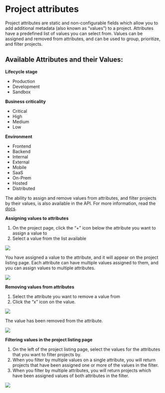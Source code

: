 # Project attributes

Project attributes are static and non-configurable fields which allow you to add additional metadata \(also known as “values”\) to a project. Attributes have a predefined list of values you can select from. Values can be assigned and removed from attributes, and can be used to group, prioritize, and filter projects.

## **Available Attributes and their Values:**

**Lifecycle stage**

* Production
* Development
* Sandbox

**Business criticality**

* Critical
* High
* Medium
* Low

**Environment**

* Frontend
* Backend
* Internal
* External
* Mobile
* SaaS
* On-Prem
* Hosted
* Distributed

The ability to assign and remove values from attributes, and filter projects by their values, is also available in the API. For more information, read the [docs](https://snyk.docs.apiary.io/reference/projects/project-attributes).

**Assigning values to attributes**

1. On the project page, click the “+” icon below the attribute you want to assign a value to
2. Select a value from the list available

![](../../.gitbook/assets/gs1.png)

You have assigned a value to the attribute, and it will appear on the project listing page. Each attribute can have multiple values assigned to them, and you can assign values to multiple attributes.

![](../../.gitbook/assets/gs2.png)

**Removing values from attributes**

1. Select the attribute you want to remove a value from
2. Click the “x” icon on the value.

![](../../.gitbook/assets/gs3.png)

The value has been removed from the attribute.

![](../../.gitbook/assets/gs4.png)

**Filtering values in the project listing page**

1. On the left of the project listing page, select the values for the attributes that you want to filter projects by.
2. When you filter by multiple values on a single attribute, you will return projects that have been assigned one or more of the values in the filter.
3. When you filter by multiple attributes, you will return projects which have been assigned values of both attributes in the filter.

![](../../.gitbook/assets/gs5.png)

